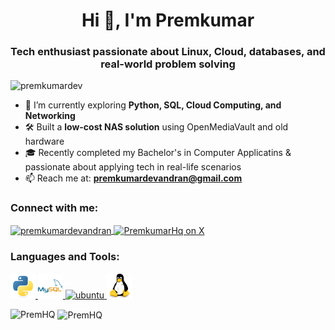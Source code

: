 <h1 align="center">Hi 👋, I'm Premkumar</h1>
<h3 align="center">Tech enthusiast passionate about Linux, Cloud, databases, and real-world problem solving</h3>

<p align="left"> <img src="https://komarev.com/ghpvc/?username=premkumardev&label=Profile%20views&color=0e75b6&style=flat" alt="premkumardev" /> </p>

- 🌱 I’m currently exploring **Python, SQL, Cloud Computing, and Networking**  
- 🛠️ Built a **low-cost NAS solution** using OpenMediaVault and old hardware  
- 🎓 Recently completed my Bachelor's in Computer Applicatins & passionate about applying tech in real-life scenarios  
- 📫 Reach me at: **premkumardevandran@gmail.com**  

<h3 align="left">Connect with me:</h3>
<p align="left">
<a href="https://www.linkedin.com/in/premkumardevandran" target="blank">
  <img align="center" src="https://raw.githubusercontent.com/rahuldkjain/github-profile-readme-generator/master/src/images/icons/Social/linked-in-alt.svg" alt="premkumardevandran" height="30" width="40" />
</a>
<a href="https://x.com/PremkumarHq" target="blank">
  <img align="center" src="https://raw.githubusercontent.com/rahuldkjain/github-profile-readme-generator/master/src/images/icons/Social/twitter.svg" alt="PremkumarHq on X" height="30" width="40" />
</a>
</p>


<h3 align="left">Languages and Tools:</h3>
<p align="left"> 
<a href="https://www.python.org/" target="_blank" rel="noreferrer"> <img src="https://raw.githubusercontent.com/devicons/devicon/master/icons/python/python-original.svg" alt="python" width="40" height="40"/> </a> 
<a href="https://www.mysql.com/" target="_blank" rel="noreferrer"> <img src="https://raw.githubusercontent.com/devicons/devicon/master/icons/mysql/mysql-original-wordmark.svg" alt="mysql" width="40" height="40"/> </a> 
<a href="https://ubuntu.com/" target="_blank" rel="noreferrer"> <img src="https://assets.ubuntu.com/v1/82818827-CoF_white.svg" alt="ubuntu" width="40" height="40"/> </a> 
<a href="https://www.linux.org/" target="_blank" rel="noreferrer"> <img src="https://raw.githubusercontent.com/devicons/devicon/master/icons/linux/linux-original.svg" alt="linux" width="40" height="40"/> </a> 
</p>

<p><img align="left" src="https://github-readme-stats.vercel.app/api/top-langs?username=PremHQ&show_icons=true&locale=en&layout=compact" alt="PremHQ" /></p>

<p>&nbsp;<img align="center" src="https://github-readme-stats.vercel.app/api?username=PremHQ&show_icons=true&locale=en" alt="PremHQ" /></p>

